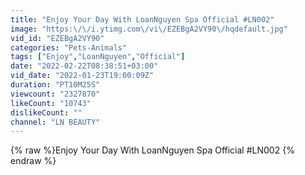 ```yaml
---
title: "Enjoy Your Day With LoanNguyen Spa Official #LN002"
image: "https:\/\/i.ytimg.com\/vi\/EZEBgA2VY90\/hqdefault.jpg"
vid_id: "EZEBgA2VY90"
categories: "Pets-Animals"
tags: ["Enjoy","LoanNguyen","Official"]
date: "2022-02-22T08:38:51+03:00"
vid_date: "2022-01-23T19:00:09Z"
duration: "PT10M25S"
viewcount: "2327870"
likeCount: "10743"
dislikeCount: ""
channel: "LN BEAUTY"
---
```

{% raw %}Enjoy Your Day With LoanNguyen Spa Official #LN002 {% endraw %}
